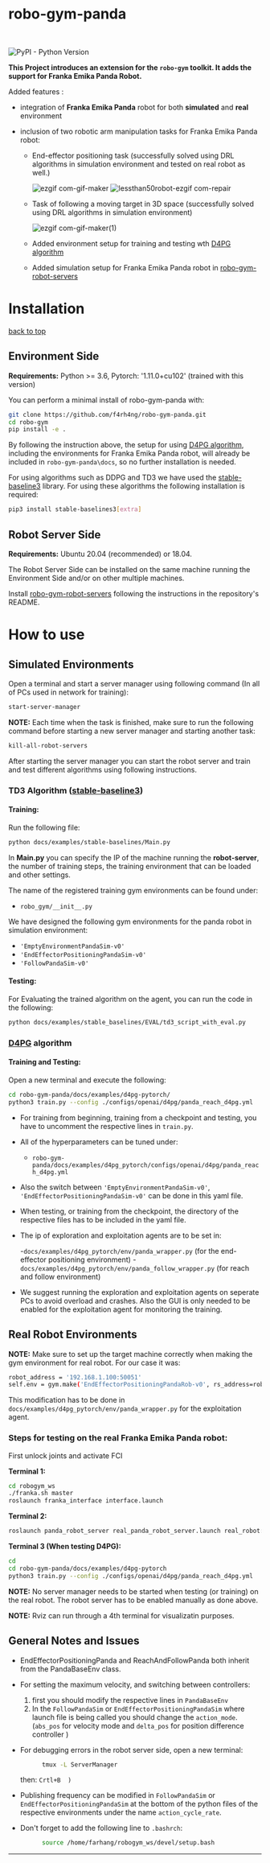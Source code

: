 <!-- omit in toc -->
# robo-gym-panda 

<br>

![PyPI - Python Version](https://img.shields.io/pypi/pyversions/robo-gym)


**This Project introduces an extension for the ``robo-gym`` toolkit. It adds the support for Franka Emika Panda Robot.**


Added features :

- integration of **Franka Emika Panda** robot for both **simulated** and **real** environment
- inclusion of two robotic arm manipulation tasks for Franka Emika Panda robot:

  - End-effector positioning task (successfully solved using DRL algorithms in simulation environment and tested on real robot as well.)

    ![ezgif com-gif-maker](https://github.com/f4rh4ng/robo-gym-panda/assets/89604072/d0b6d5a1-9122-4e1b-9ab0-505a37a5a47b)
    ![lessthan50robot-ezgif com-repair](https://github.com/f4rh4ng/robo-gym-panda/assets/89604072/e418f397-3589-4626-bcf3-986fa8d9e976)

  - Task of following a moving target in 3D space (successfully solved using DRL algorithms in simulation environment)

    ![ezgif com-gif-maker(1)](https://github.com/f4rh4ng/robo-gym-panda/assets/89604072/b328a398-50dc-41f2-8683-0f43f21f6085)

  - Added environment setup for training and testing wth [D4PG algorithm](https://github.com/schatty/oprl/tree/legacy_d4pg)
  - Added simulation setup for Franka Emika Panda robot in [robo-gym-robot-servers](https://github.com/f4rh4ng/robo-gym-robot-servers)

# Installation
[back to top](#robo-gym-panda)

<!-- omit in toc -->
## Environment Side
**Requirements:** Python >= 3.6, Pytorch: '1.11.0+cu102' (trained with this version)

You can perform a minimal install of robo-gym-panda with:

```bash
git clone https://github.com/f4rh4ng/robo-gym-panda.git
cd robo-gym
pip install -e .
```

By following the instruction above, the setup for using [D4PG algorithm](https://github.com/schatty/oprl/tree/legacy_d4pg), including the environments for Franka Emika Panda robot, will already be included in ``robo-gym-panda\docs``, so no further installation is needed.

For using algorithms such as DDPG and TD3 we have used the [stable-baseline3](https://github.com/DLR-RM/stable-baselines3) library. For using these algorithms the following installation is required:

```bash
pip3 install stable-baselines3[extra]
```
<!-- omit in toc -->
## Robot Server Side
**Requirements:** Ubuntu 20.04 (recommended) or 18.04.

The Robot Server Side can be installed on the same machine running the Environment Side
and/or on other multiple machines.

Install [robo-gym-robot-servers](https://github.com/f4rh4ng/robo-gym-robot-servers)
following the instructions in the repository's README.

# How to use

<!-- omit in toc -->
## Simulated Environments

Open a terminal and start a server manager using following command (In all of PCs used in network for training):

```sh
start-server-manager
```
**NOTE:** Each time when the task is finished, make sure to run the following command before starting a new server manager and starting another task:

```sh
kill-all-robot-servers
```
After starting the server manager you can start the robot server and train and test different algorithms using following instructions.

<!-- omit in toc -->
### TD3 Algorithm ([stable-baseline3](https://github.com/DLR-RM/stable-baselines3))
#### Training:
Run the following file:
```sh
python docs/examples/stable-baselines/Main.py
```

In **Main.py** you can specify the IP of the machine running the **robot-server**, the number of training steps, the training environment that can be loaded and other settings.

The name of the registered training gym environments can be found under:

- ``robo_gym/__init__.py``

We have designed the following gym environments for the panda robot in simulation environment:
- ``'EmptyEnvironmentPandaSim-v0'``
- ``'EndEffectorPositioningPandaSim-v0'``
- ``'FollowPandaSim-v0'``

#### Testing:
For Evaluating the trained algorithm on the agent, you can run the code in the following:

```sh
python docs/examples/stable_baselines/EVAL/td3_script_with_eval.py

```

<!-- omit in toc -->
### [D4PG](https://github.com/schatty/oprl/tree/legacy_d4pg) algorithm

#### Training and Testing:

Open a new terminal and execute the following:

```sh
cd robo-gym-panda/docs/examples/d4pg-pytorch/
python3 train.py --config ./configs/openai/d4pg/panda_reach_d4pg.yml
```
- For training from beginning, training from a checkpoint and testing, you have to uncomment the respective lines in ``train.py``.
- All of the hyperparameters can be tuned under: 
  - ``robo-gym-panda/docs/examples/d4pg_pytorch/configs/openai/d4pg/panda_reach_d4pg.yml``

- Also the switch between ``'EmptyEnvironmentPandaSim-v0'``, ``'EndEffectorPositioningPandaSim-v0'`` can be done in this yaml file.

- When testing, or training from the checkpoint, the directory of the respective files has to be included in the yaml file.

- The ip of exploration and exploitation agents are to be set in:

  -``docs/examples/d4pg_pytorch/env/panda_wrapper.py`` (for the end-effector positioning environment)
  -``docs/examples/d4pg_pytorch/env/panda_follow_wrapper.py`` (for reach and follow environment)

- We suggest running the exploration and exploitation agents on seperate PCs to avoid overload and crashes. Also the GUI is only needed to be enabled for the exploitation agent for monitoring the training.


<!-- omit in toc -->
## Real Robot Environments

**NOTE:** Make sure to set up the target machine correctly when making the gym environment for real robot. For our case it was:

```sh
robot_address = '192.168.1.100:50051'
self.env = gym.make('EndEffectorPositioningPandaRob-v0', rs_address=robot_address)
```
This modification has to be done in ``docs/examples/d4pg_pytorch/env/panda_wrapper.py`` for the exploitation agent.

### Steps for testing on the real Franka Emika Panda robot:

First unlock joints and activate FCI

**Terminal 1:**

```sh
cd robogym_ws
./franka.sh master
roslaunch franka_interface interface.launch 
```
**Terminal 2:**
```sh
roslaunch panda_robot_server real_panda_robot_server.launch real_robot:=true gui:=true reference_frame:=world max_velocity_scale_factor:=0.1 action_cycle_rate:=400 objects_controller:=true rs_mode:=1object n_objects:=1.0 object_0_frame:=target action_mode:=abs_pos
```
**Terminal 3 (When testing D4PG):**
```sh
cd
cd robo-gym-panda/docs/examples/d4pg-pytorch
python3 train.py --config ./configs/openai/d4pg/panda_reach_d4pg.yml 
```
**NOTE:** No server manager needs to be started when testing (or training) on the real robot. The robot server has to be enabled manually as done above.

**NOTE:** Rviz can run through a 4th terminal for visualizatin purposes.

## General Notes and Issues

- EndEffectorPositioningPanda and ReachAndFollowPanda both inherit from the PandaBaseEnv class.
- For setting the maximum velocity, and switching between controllers:
	1. first you should modify the respective lines in ``PandaBaseEnv``
	2. In the ``FollowPandaSim`` or ``EndEffectorPositioningPandaSim`` where launch file is being called you should change the ``action_mode``. (``abs_pos`` for velocity mode and ``delta_pos`` for position difference controller )

- For debugging errors in the robot server side, open a new terminal:
  ```sh
		tmux -L ServerManager
  ```
  then: ``Crtl+B  )``
- Publishing frequency can be modified in ``FollowPandaSim`` or ``EndEffectorPositioningPandaSim`` at the bottom of the python files of the respective environments under the name ``action_cycle_rate``.

- Don't forget to add the following line to ``.bashrch``:
  ```sh  
		source /home/farhang/robogym_ws/devel/setup.bash 
  ```

----------------------------------------
